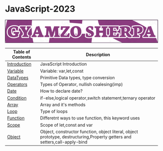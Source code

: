 # JavaScript-2023

![JavaScript 2023](LOGO.png)

| Table of Contents                                                                                    | Description                                                                                                                |
| ---------------------------------------------------------------------------------------------------- | -------------------------------------------------------------------------------------------------------------------------- |
| [Introduction](https://github.com/gyamzosherpa/Ultimate-Javascript-2023/tree/master/00-introduction) | JavaScript Introduction                                                                                                    |
| [Variable](https://github.com/gyamzosherpa/Ultimate-Javascript-2023/tree/master/01-variable)         | Variable: var,let,const                                                                                                    |
| [DataTypes](https://github.com/gyamzosherpa/Ultimate-Javascript-2023/tree/master/02-dataTypes)       | Primitive Data types, type conversion                                                                                      |
| [Operators](https://github.com/gyamzosherpa/Ultimate-Javascript-2023/tree/master/03-operators)       | Types of Operator, nullish coalesing(imp)                                                                                  |
| [Date](https://github.com/gyamzosherpa/Ultimate-Javascript-2023/tree/master/04-date)                 | How to declare date?                                                                                                       |
| [Condition](https://github.com/gyamzosherpa/Ultimate-Javascript-2023/tree/master/05-condition)       | if-else,logical operator,switch statement,ternary operator                                                                 |
| [Array](https://github.com/gyamzosherpa/Ultimate-Javascript-2023/tree/master/06-array)               | Array and it's methods                                                                                                     |
| [Loop](https://github.com/gyamzosherpa/Ultimate-Javascript-2023/tree/master/07-loop)                 | Type of loops                                                                                                              |
| [Function](https://github.com/gyamzosherpa/Ultimate-Javascript-2023/tree/master/08-function)         | Differetnt ways to use function, this keyword uses                                                                         |
| [Scope](https://github.com/gyamzosherpa/Ultimate-Javascript-2023/tree/master/09-scope)               | Scope of let,const and var                                                                                                 |
| [Object](https://github.com/gyamzosherpa/Ultimate-Javascript-2023/tree/master/10-object)             | Object, constructor function, object literal, object prototype, destructuring,Property getters and setters,call-apply-bind |
